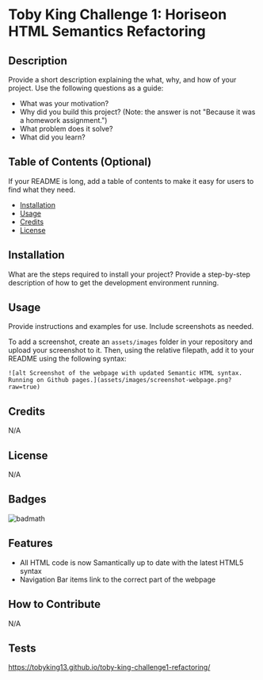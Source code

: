 # Toby King Challenge 1: Horiseon HTML Semantics Refactoring

## Description

Provide a short description explaining the what, why, and how of your project. Use the following questions as a guide:

- What was your motivation?
- Why did you build this project? (Note: the answer is not "Because it was a homework assignment.")
- What problem does it solve?
- What did you learn?

## Table of Contents (Optional)

If your README is long, add a table of contents to make it easy for users to find what they need.

- [Installation](#installation)
- [Usage](#usage)
- [Credits](#credits)
- [License](#license)

## Installation

What are the steps required to install your project? Provide a step-by-step description of how to get the development environment running.

## Usage

Provide instructions and examples for use. Include screenshots as needed.

To add a screenshot, create an `assets/images` folder in your repository and upload your screenshot to it. Then, using the relative filepath, add it to your README using the following syntax:

   
    ![alt Screenshot of the webpage with updated Semantic HTML syntax. Running on Github pages.](assets/images/screenshot-webpage.png?raw=true)


## Credits

N/A

## License

N/A

## Badges

![badmath](https://img.shields.io/github/languages/top/lernantino/badmath)

## Features

* All HTML code is now Samantically up to date with the latest HTML5 syntax
* Navigation Bar items link to the correct part of the webpage

## How to Contribute

N/A

## Tests

https://tobyking13.github.io/toby-king-challenge1-refactoring/ 